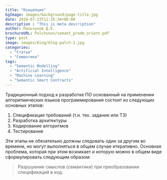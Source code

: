 ```yaml
---
title: "Концепция"
bgImage: images/background/page-title.jpg
date: 2019-07-23T11:35:34+06:00
description : "This is meta description"
author: Пальчунов Д.Е.
brochureURL: Palchunov/semant_predm_orient.pdf
type: post
image: images/blog/blog-palch-1.jpg
categories: 
  - "Статьи"
  - "Семантика"
tags:
  - "Semantic Modelling"
  - "Artificial Intelligence"
  - "Machine Learning"
  - "Semantic Smart Contracts"  
---
```


Традиционный подход к разработке ПО основанный на применении алгоритмических языков программирования состоит из следующих основных этапов:

1. Спецификация требований (т.н. тех. задание или ТЗ) 
2. Разработка архитектуры 
3. Кодирование алгоритмов 
4. Тестирование

Эти этапы не обязательно должны следовать один за другим во времени, но могут выполняться в общем случае итеративно. Основная проблема, которая при этом возникает и которую можно в общем виде сформулировать следующим образом:

>Разрушение смыслов (семантики) при преобразовании спецификаций в код. 